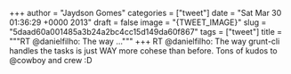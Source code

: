 
+++
author = "Jaydson Gomes"
categories = ["tweet"]
date = "Sat Mar 30 01:36:29 +0000 2013"
draft = false
image = "{TWEET_IMAGE}"
slug = "5daad60a001485a3b24a2bc4cc15d149da60f867"
tags = ["tweet"]
title = """RT @danielfilho: The way ..."""
+++
RT @danielfilho: The way grunt-cli handles the tasks is just WAY more cohese than before. Tons of kudos to @cowboy and crew :D
